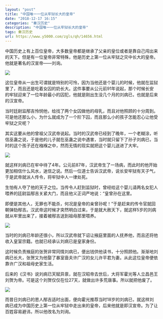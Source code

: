 ```yaml
---
layout: "post"
title: "中国唯一一位从牢狱长大的皇帝"
date: "2018-12-17 16:15"
categories: "秦汉历史"
description: "中国唯一一位从牢狱长大的皇帝"
tags: 秦汉历史
url: https://www.y5000.com/zgls/qh/14656.html
---
```






中国历史上有上百位皇帝，大多数皇帝都是继承了父亲的皇位或者是靠自己闯出来的天下。但是有一位皇帝非常特殊，他是历史上第一位从牢狱之灾中长大的皇帝。他就是著名的汉宣帝——刘询。

![](https://img.y5000.com/uploads/allimg/170223/8-1F223093319405.jpg)

这位皇帝从一出生可谓就是特别的可怜，因为当他还是个婴儿的时候，他就在监狱里了，而且还是吃着女囚的奶长大。这件事要从公元前91年说起，那个时候长安的牢狱迎来了一位年龄最小的囚犯，他就是刚出生没几个月的刘病已，也就是后来的汉宣帝。

当时廷尉监邴吉怜悯他，给找了两个女囚做他的母乳，而且对他照顾的十分周到。可是他还那么小，为什么就成为了一个阶下囚，而且那么小的孩子怎能忍心让他受牢狱之灾呢？

其实这要从他的曾祖父汉武帝说起。当时的汉武帝已经到了晚年，一个老糊涂，听信巫蛊之说，于是他的儿子就在巫蛊之说中遇害，当时就只留下了孙子刘病已，当时的这个孩子还在襁褓之中，然而无情的现实就把这个婴儿送进了大牢。

![](https://img.y5000.com/uploads/allimg/170223/8-1F22309332T52.jpg)

就这样刘病已在牢中待了4年。公元前87年，汉武帝生了一场病，而此时的他开始更加相信什么风水，迷信之说。然后一位道士告诉汉武帝，说长安牢狱有天子气，于是武帝就派人传令，将牢狱中人一律处死。

生怕有人夺了他的天子之位。当传令人赶到监狱时，曾经给这个婴儿请两名女犯人喂养的廷尉监邴吉关紧大门，而且他义正词严地说：“皇曾孙在这里。

即便是其他人，无罪也不能杀，何况是皇帝的亲曾孙呢！”于是赶来的传令官就回朝弹劾邴吉。汉武帝这时候才突然明白过来，于是就大赦天下，就这样5岁的刘病就从牢里出来了，接着被邴吉送到祖母那里喂养。

![](https://img.y5000.com/uploads/allimg/170223/8-1F223093343121.jpg)

当时的刘病已年龄还很小，所以汉武帝就下诏让掖庭里面的人抚养他，而且还将他收入皇室宗籍。也就已经承认刘病已是皇家身份。

这时候负责掖庭的张贺非常同情刘病已，便出钱供他读书，十分照顾他。渐渐地刘病已长大，张贺又为他娶了暴室啬夫许广汉的女儿许平君为妻。从此这位皇帝便依靠许广汉和祖母史家生活。

后来的《汉书》说刘病已天赋异禀，就在汉昭帝去世后，大将军霍光等人立昌邑王刘贺为帝。可是这个刘贺仅仅在位27天，就做出许多荒唐事。所以就把他废了。

![](https://img.y5000.com/uploads/allimg/170223/8-1F223093350J1.jpg)

而昔日刘病已的恩人邴吉适时出面，便向霍光推荐当时18岁的刘病已，就这样刘病已成为中国历史上第一位从牢狱中走出来的皇帝，后来他就是即汉宣帝。为了让百姓容易避讳，所以他改名为刘询。
